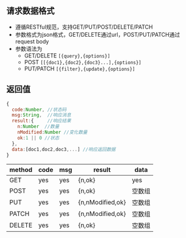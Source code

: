 ## 请求数据格式
* 遵循RESTful规范，支持GET/PUT/POST/DELETE/PATCH
* 参数格式为json格式，GET/DELETE通过url，POST/PUT/PATCH通过request body
* 参数语法为
  * GET/DELETE `[{query},{options}]`
  * POST `[[{doc1},{doc2},{doc3}...],{options}]`
  * PUT/PATCH `[{filter},{update},{options}]`

## 返回值
```js
{
  code:Number, //状态码
  msg:String,  //响应消息
  result:{     //响应结果
    n:Number  //数量
    nModified:Number //变化数量
    ok:1 || 0 //状态
  },
  data:[doc1,doc2,doc3,...] //响应返回数据
}
```
method| code|msg|result|data
-|-|-|-|-
GET|yes|yes|{n,ok}|yes
POST|yes|yes|{n,ok}|空数组
PUT|yes|yes|{n,nModified,ok}|空数组
PATCH|yes|yes|{n,nModified,ok}|空数组
DELETE|yes|yes|{n,ok}|空数组

